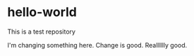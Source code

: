 # hello-world
This is a test repository


I'm changing something here. Change is good.
Realllllly good.

